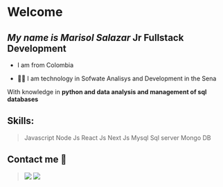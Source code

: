 # Welcome

## _My name is Marisol Salazar_ Jr Fullstack Development

- I am from Colombia

- 👩‍🎓 I am technology in Sofwate Analisys and Development in the Sena

With knowledge in **python and data analysis and management of sql databases**

## Skills: 

> Javascript
> Node Js
> React Js
> Next Js
> Mysql
> Sql server
> Mongo DB
> 


## Contact me 📲

> [![](https://img.shields.io/badge/LinkedIn-0077B5?style=for-the-badge&logo=linkedin&logoColor=white)](https://www.linkedin.com/in/marisol-salazar-valencia-928091242/)
> [![](https://img.shields.io/badge/GitHub-100000?style=for-the-badge&logo=github&logoColor=white)](https://github.com/marisolSv22)
